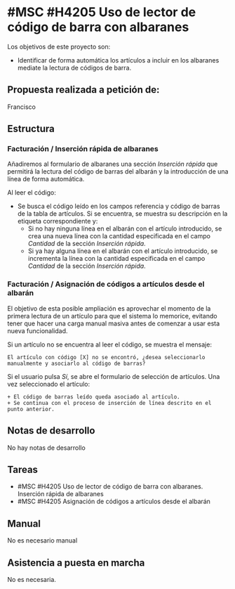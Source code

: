 # #MSC #H4205 Uso de lector de código de barra con albaranes

Los objetivos de este proyecto son:
+ Identificar de forma automática los artículos a incluir en los albaranes mediate la lectura de códigos de barra.

## Propuesta realizada a petición de:
Francisco

## Estructura

### Facturación / Inserción rápida de albaranes 
Añadiremos al formulario de albaranes una sección _Inserción rápida_ que permitirá la lectura del código de barras del albarán y la introducción de una línea de forma automática.

Al leer el código:

+ Se busca el código leído en los campos referencia y código de barras de la tabla de artículos. Si se encuentra, se muestra su descripción en la etiqueta correspondiente y:
    + Si no hay ninguna línea en el albarán con el artículo introducido, se crea una nueva línea con la cantidad especificada en el campo _Cantidad_ de la sección _Inserción rápida_.
    + Si ya hay alguna línea en el albarán con el artículo introducido, se incrementa la línea con la cantidad especificada en el campo _Cantidad_ de la sección _Inserción rápida_.

### Facturación / Asignación de códigos a artículos desde el albarán
El objetivo de esta posible ampliación es aprovechar el momento de la primera lectura de un artículo para que el sistema lo memorice, evitando tener que hacer una carga manual masiva antes de comenzar a usar esta nueva funcionalidad.

Si un artículo no se encuentra al leer el código, se muestra el mensaje:
```
El artículo con código [X] no se encontró, ¿desea seleccionarlo manualmente y asociarlo al código de barras?
```
Si el usuario pulsa _Sí_, se abre el formulario de selección de artículos. Una vez seleccionado el artículo:

    + El código de barras leído queda asociado al artículo.
    + Se continua con el proceso de inserción de línea descrito en el punto anterior.


## Notas de desarrollo
No hay notas de desarrollo


## Tareas
* #MSC #H4205 Uso de lector de código de barra con albaranes. Inserción rápida de albaranes 
* #MSC #H4205 Asignación de códigos a artículos desde el albarán

## Manual
No es necesario manual

## Asistencia a puesta en marcha
No es necesaria.
